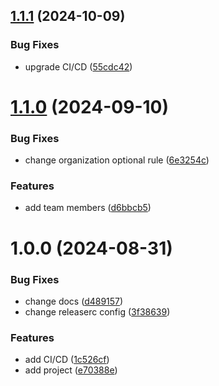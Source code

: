 ## [1.1.1](https://github.com/cktf/terraform-grafana-organization/compare/1.1.0...1.1.1) (2024-10-09)


### Bug Fixes

* upgrade CI/CD ([55cdc42](https://github.com/cktf/terraform-grafana-organization/commit/55cdc429d83069f280c2f8f96ffdea2f865a62d2))

# [1.1.0](https://github.com/cktf/terraform-grafana-organization/compare/1.0.0...1.1.0) (2024-09-10)


### Bug Fixes

* change organization optional rule ([6e3254c](https://github.com/cktf/terraform-grafana-organization/commit/6e3254c6bdb41ba059a9e4264cc419802d9a679a))


### Features

* add team members ([d6bbcb5](https://github.com/cktf/terraform-grafana-organization/commit/d6bbcb512256ad6413a099033233f577fbf00483))

# 1.0.0 (2024-08-31)


### Bug Fixes

* change docs ([d489157](https://github.com/cktf/terraform-grafana-organization/commit/d4891570fa226036fb5e4e3279e1cf99f8f69892))
* change releaserc config ([3f38639](https://github.com/cktf/terraform-grafana-organization/commit/3f386393295738b9726496317fc656972efed33d))


### Features

* add CI/CD ([1c526cf](https://github.com/cktf/terraform-grafana-organization/commit/1c526cf4129c7d49bdfaf602647d809e7cdc866e))
* add project ([e70388e](https://github.com/cktf/terraform-grafana-organization/commit/e70388e32dab4119c096574c75f8c8ee2eeb7e30))

